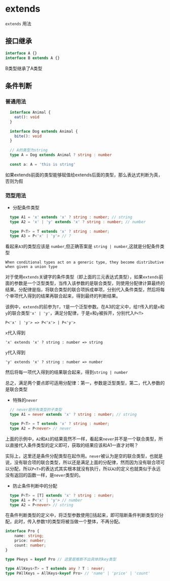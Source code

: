 # extends
`extends` 用法
## 接口继承
```ts
interface A {}
interface B extends A {}
```
B类型继承了A类型
## 条件判断
### 普通用法
```ts
  interface Animal {
    eat(): void
  }
  
  interface Dog extends Animal {
    bite(): void
  }
  
  // A的类型为string
  type A = Dog extends Animal ? string : number
  
  const a: A = 'this is string'
```
如果extends前面的类型能够赋值给extends后面的类型，那么表达式判断为真，否则为假

### 范型用法
+ 分配条件类型
  
```ts
  type A1 = 'x' extends 'x' ? string : number; // string
  type A2 = 'x' | 'y' extends 'x' ? string : number; // number
  
  type P<T> = T extends 'x' ? string : number;
  type A3 = P<'x' | 'y'> // ?
```
看起来`A3`的类型应该是 `number`,但正确答案是 `string | number`,这就是分配条件类型

`When conditional types act on a generic type, they become distributive when given a union type`

对于使用`extends`关键字的条件类型（即上面的三元表达式类型），如果`extends`前面的参数是一个泛型类型，当传入该参数的是联合类型，则使用分配律计算最终的结果。分配律是指，将联合类型的联合项拆成单项，分别代入条件类型，然后将每个单项代入得到的结果再联合起来，得到最终的判断结果。

该例中，`extends`的前参为`T`，`T`是一个泛型参数。在A3的定义中，给`T`传入的是`x`和`y`的联合类型`'x' | 'y'`，满足分配律，于是`x`和`y`被拆开，分别代入`P<T>`

`P<'x' | 'y'> => P<'x'> | P<'y'>`

`x`代入得到

`'x' extends 'x' ? string : number => string`

`y`代入得到

`'y' extends 'x' ? string : number => number`

然后将每一项代入得到的结果联合起来，得到`string | number`

总之，满足两个要点即可适用分配律：第一，参数是泛型类型，第二，代入参数的是联合类型
+ 特殊的`never`

```ts
  // never是所有类型的子类型
  type A1 = never extends 'x' ? string : number; // string

  type P<T> = T extends 'x' ? string : number;
  type A2 = P<never> // never
```
上面的示例中，`A2`和`A1`的结果竟然不一样，看起来`never`并不是一个联合类型，所以直接代入条件类型的定义即可，获取的结果应该和A1一直才对啊？

实际上，这里还是条件分配类型在起作用。`never`被认为是空的联合类型，也就是说，没有联合项的联合类型，所以还是满足上面的分配律，然而因为没有联合项可以分配，所以`P<T>`的表达式其实根本就没有执行，所以`A2`的定义也就类似于永远没有返回的函数一样，是`never`类型的。


+ 防止条件判断中的分配

```ts
  type P<T> = [T] extends 'x' ? string : number;
  type A1 = P<'x' | 'y'> // number
  type A2 = P<never> // string
```
在条件判断类型的定义中，将泛型参数使用[]括起来，即可阻断条件判断类型的分配，此时，传入参数`T`的类型将被当做一个整体，不再分配。

```ts
interface Pro {
    name: string;
    price: number;
    count: number;
}

type Pkeys = keyof Pro // 这里是推断不出具体的key类型

type AllKeys<T> = T extends any ? T : never;
type PAllKeys = AllKeys<keyof Pro> // 'name' | 'price' | 'count'
```

